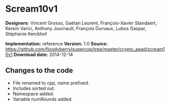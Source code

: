# Scream10v1

**Designers:** Vincent Grosso, Gaëtan Leurent, François-Xavier Standaert, Kerem Varici, Anthony Journault, François Durvaux, Lubos Gaspar, Stéphanie Kerckhof

**Implementation:** reference
**Version:** 1.0
**Source:** https://github.com/floodyberry/supercop/tree/master/crypto_aead/scream10v1
**Download date:** 2014-12-14

## Changes to the code

* File renamed to cpp, name prefixed.
* Includes sorted out.
* Namespace added.
* Variable numRounds added.
